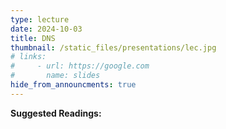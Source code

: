 ```yaml
---
type: lecture
date: 2024-10-03
title: DNS
thumbnail: /static_files/presentations/lec.jpg
# links: 
#     - url: https://google.com
#       name: slides
hide_from_announcments: true
---
```

**Suggested Readings:**

